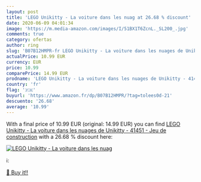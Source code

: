 ```yaml
---
layout: post
title: 'LEGO Unikitty - La voiture dans les nuag at 26.68 % discount'
date: 2020-06-09 04:01:34
image: 'https://m.media-amazon.com/images/I/51BX1T6ZcnL._SL200_.jpg'
comments: true
category: ofertas
author: ring
slug: 'B07B12HMPR-fr LEGO Unikitty - La voiture dans les nuages de Unikitty - 41451 - Jeu de construction'
actualPrice: 10.99 EUR
currency: EUR
price: 10.99
comparePrice: 14.99 EUR
prodname: 'LEGO Unikitty - La voiture dans les nuages de Unikitty - 41451 - Jeu de construction'
country: 'fr'
flag: '🇫🇷'
buyurl: 'https://www.amazon.fr/dp/B07B12HMPR/?tag=tolees0d-21'
descuento: '26.68'
average: '10.99'
---
```


With a final price of 10.99 EUR (original: 14.99 EUR) you can find [LEGO Unikitty - La voiture dans les nuages de Unikitty - 41451 - Jeu de construction](https://www.amazon.fr/dp/B07B12HMPR/?tag=tolees0d-21) with a  26.68 % discount here:

[![LEGO Unikitty - La voiture dans les nuag](https://m.media-amazon.com/images/I/51BX1T6ZcnL._SL200_.jpg)](https://www.amazon.fr/dp/B07B12HMPR/?tag=tolees0d-21)

ℹ️:


[🛒 Buy it!!](https://www.amazon.fr/dp/B07B12HMPR/?tag=tolees0d-21)
